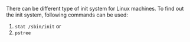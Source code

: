 There can be different type of init system for Linux machines.
To find out the init system, following commands can be used:
1. `stat /sbin/init` or
2. `pstree`


